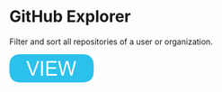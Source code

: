 # GitHub Explorer

Filter and sort all repositories of a user or organization.

[![button](view.png)](github-explorer.html)
